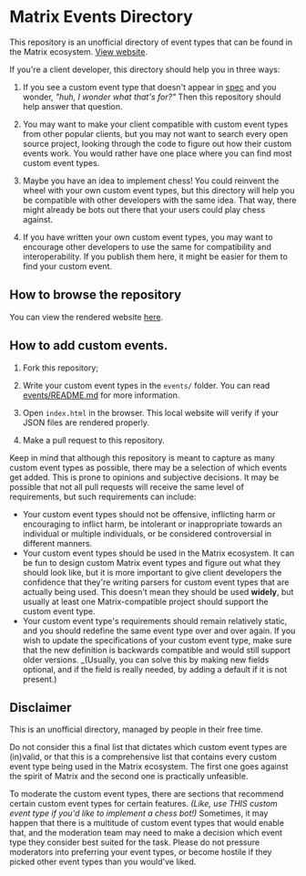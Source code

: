 # Matrix Events Directory

This repository is an unofficial directory of event types that can be found in the Matrix ecosystem. [View website](https://matrix.directory/).

If you're a client developer, this directory should help you in three ways:

1. If you see a custom event type that doesn't appear in [spec](spec.matrix.org/) and you wonder, _"huh, I wonder what that's for?"_ Then this repository should help answer that question.

2. You may want to make your client compatible with custom event types from other popular clients, but you may not want to search every open source project, looking through the code to figure out how their custom events work. You would rather have one place where you can find most custom event types.

3. Maybe you have an idea to implement chess! You could reinvent the wheel with your own custom event types, but this directory will help you be compatible with other developers with the same idea. That way, there might already be bots out there that your users could play chess against.

4. If you have written your own custom event types, you may want to encourage other developers to use the same for compatibility and interoperability. If you publish them here, it might be easier for them to find your custom event.

## How to browse the repository

You can view the rendered website [here](https://matrix-event.directory/).

## How to add custom events.

1. Fork this repository;

2. Write your custom event types in the `events/` folder. You can read [events/README.md](events/README.md) for more information.

3. Open `index.html` in the browser. This local website will verify if your JSON files are rendered properly.

4. Make a pull request to this repository.

Keep in mind that although this repository is meant to capture as many custom event types as possible, there may be a selection of which events get added. This is prone to opinions and subjective decisions. It may be possible that not all pull requests will receive the same level of requirements, but such requirements can include:

- Your custom event types should not be offensive, inflicting harm or encouraging to inflict harm, be intolerant or inappropriate towards an individual or multiple individuals, or be considered controversial in different manners.
- Your custom event types should be used in the Matrix ecosystem. It can be fun to design custom Matrix event types and figure out what they should look like, but it is more important to give client developers the confidence that they're writing parsers for custom event types that are actually being used. This doesn't mean they should be used **widely**, but usually at least one Matrix-compatible project should support the custom event type.
- Your custom event type's requirements should remain relatively static, and you should redefine the same event type over and over again. If you wish to update the specifications of your custom event type, make sure that the new definition is backwards compatible and would still support older versions. _(Usually, you can solve this by making new fields optional, and if the field is really needed, by adding a default if it is not present.)

## Disclaimer

This is an unofficial directory, managed by people in their free time.

Do not consider this a final list that dictates which custom event types are (in)valid, or that this is a comprehensive list that contains every custom event type being used in the Matrix ecosystem. The first one goes against the spirit of Matrix and the second one is practically unfeasible.

To moderate the custom event types, there are sections that recommend certain custom event types for certain features. _(Like, use THIS custom event type if you'd like to implement a chess bot!)_ Sometimes, it may happen that there is a multitude of custom event types that would enable that, and the moderation team may need to make a decision which event type they consider best suited for the task. Please do not pressure moderators into preferring your event types, or become hostile if they picked other event types than you would've liked.
